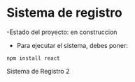 <h1> Sistema de registro </h1>

-Estado del proyecto: en construccion 
- Para ejecutar el sistema, debes poner:

```npm install react```

Sistema de Registro 2
